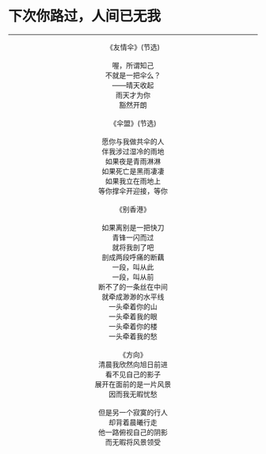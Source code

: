 # 下次你路过，人间已无我
***
<center>
《友情伞》(节选)<br>
<br>
喔，所谓知己<br>  
不就是一把伞么？<br>  
——晴天收起<br>  
雨天才为你<br>  
豁然开朗<br>
<br>
《伞盟》(节选)<br>
<br>
愿你与我做共伞的人<br>
伴我涉过湿冷的雨地<br>
如果夜是青雨淋淋<br>
如果死亡是黑雨凄凄<br>
如果我立在雨地上<br>
等你撑伞开迎接，等你<br>
<br>
《别香港》<br>
<br>
如果离别是一把快刀<br>
青锋一闪而过<br>
就将我剖了吧<br>
剖成两段呼痛的断藕<br>
一段，叫从此<br>
一段，叫从前<br>
断不了的一条丝在中间<br>
就牵成渺渺的水平线<br>
一头牵着你的山<br>
一头牵着我的眼<br>
一头牵着你的楼<br>
一头牵着我的愁<br>
<br>
《方向》<br>
清晨我欣然向旭日前进<br>
看不见自己的影子<br>
展开在面前的是一片风景<br>
因而我无暇忧愁<br>
<br>
但是另一个寂寞的行人<br>
却背着晨曦行走<br>
他一路俯视自己的阴影<br>
而无暇将风景领受<br>
</center>
